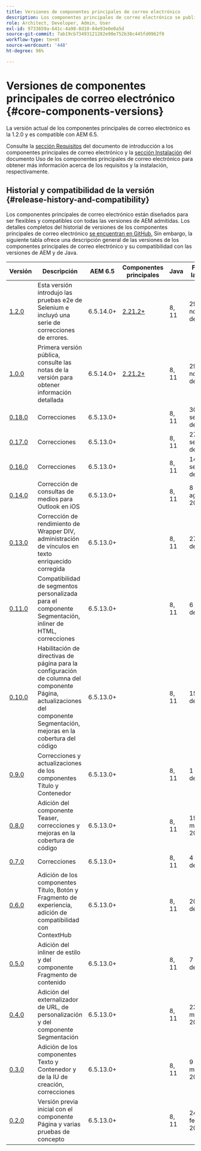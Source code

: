 ```yaml
---
title: Versiones de componentes principales de correo electrónico
description: Los componentes principales de correo electrónico se publican como versiones.
role: Architect, Developer, Admin, User
exl-id: 9733659a-641c-4a98-8d10-84e93e0e0a5d
source-git-commit: 7ab19cb73493121282e90e752b38c445fd0962f0
workflow-type: tm+mt
source-wordcount: '448'
ht-degree: 96%

---
```



# Versiones de componentes principales de correo electrónico {#core-components-versions}

La versión actual de los componentes principales de correo electrónico es la 1.2.0 y es compatible con AEM 6.5.

Consulte la [sección Requisitos](/help/email/introduction.md#requirements) del documento de introducción a los componentes principales de correo electrónico y la [sección Instalación](/help/email/using.md#installing-the-email-core-components) del documento Uso de los componentes principales de correo electrónico para obtener más información acerca de los requisitos y la instalación, respectivamente.

## Historial y compatibilidad de la versión {#release-history-and-compatibility}

Los componentes principales de correo electrónico están diseñados para ser flexibles y compatibles con todas las versiones de AEM admitidas. Los detalles completos del historial de versiones de los componentes principales de correo electrónico [se encuentran en GitHub.](https://github.com/adobe/aem-core-email-components/releases) Sin embargo, la siguiente tabla ofrece una descripción general de las versiones de los componentes principales de correo electrónico y su compatibilidad con las versiones de AEM y de Java.

| Versión | Descripción | AEM 6.5 | Componentes principales  | Java | Fecha de la versión |
|---|---|---|---|---|---|
| [1.2.0](https://github.com/adobe/aem-core-email-components/releases/tag/core.email.components.reactor-1.2.0) | Esta versión introdujo las pruebas e2e de Selenium e incluyó una serie de correcciones de errores. | 6.5.14.0+ | [2.21.2+](/help/versions.md) | 8, 11 | 29 de noviembre de 2022 |
| [1.0.0](https://github.com/adobe/aem-core-email-components/releases/tag/core.email.components.reactor-1.0.0) | Primera versión pública, consulte las notas de la versión para obtener información detallada | 6.5.14.0+ | [2.21.2+](/help/versions.md) | 8, 11 | 29 de noviembre de 2022 |
| [0.18.0](https://github.com/adobe/aem-core-email-components/releases/tag/v0.18.0) | Correcciones | 6.5.13.0+ |  | 8, 11 | 30 de septiembre de 2022 |
| [0.17.0](https://github.com/adobe/aem-core-email-components/releases/tag/v0.17.0) | Correcciones | 6.5.13.0+ |  | 8, 11 | 27 de septiembre de 2022 |
| [0.16.0](https://github.com/adobe/aem-core-email-components/releases/tag/v0.16.0) | Correcciones | 6.5.13.0+ |  | 8, 11 | 14 de septiembre de 2022 |
| [0.14.0](https://github.com/adobe/aem-core-email-components/releases/tag/v0.14.0) | Corrección de consultas de medios para Outlook en iOS | 6.5.13.0+ |  | 8, 11 | 8 de agosto de 2022 |
| [0.13.0](https://github.com/adobe/aem-core-email-components/releases/tag/v0.13.0) | Corrección de rendimiento de Wrapper DIV, administración de vínculos en texto enriquecido corregida | 6.5.13.0+ |  | 8, 11 | 27 de julio de 2022 |
| [0.11.0](https://github.com/adobe/aem-core-email-components/releases/tag/v0.11.0) | Compatibilidad de segmentos personalizada para el componente Segmentación, inliner de HTML, correcciones | 6.5.13.0+ |  | 8, 11 | 6 de julio de 2022 |
| [0.10.0](https://github.com/adobe/aem-core-email-components/releases/tag/v0.10.0) | Habilitación de directivas de página para la configuración de columna del componente Página, actualizaciones del componente Segmentación, mejoras en la cobertura del código | 6.5.13.0+ |  | 8, 11 | 15 de junio de 2022 |
| [0.9.0](https://github.com/adobe/aem-core-email-components/releases/tag/v0.9.0) | Correcciones y actualizaciones de los componentes Título y Contenedor | 6.5.13.0+ |  | 8, 11 | 1 de junio de 2022 |
| [0.8.0](https://github.com/adobe/aem-core-email-components/releases/tag/v0.8.0) | Adición del componente Teaser, correcciones y mejoras en la cobertura de código | 6.5.13.0+ |  | 8, 11 | 19 de mayo de 2022 |
| [0.7.0](https://github.com/adobe/aem-core-email-components/releases/tag/v0.7.0) | Correcciones | 6.5.13.0+ |  | 8, 11 | 4 de mayo de 2022 |
| [0.6.0](https://github.com/adobe/aem-core-email-components/releases/tag/v0.6.0) | Adición de los componentes Título, Botón y Fragmento de experiencia, adición de compatibilidad con ContextHub | 6.5.13.0+ |  | 8, 11 | 20 de abril de 2022 |
| [0.5.0](https://github.com/adobe/aem-core-email-components/releases/tag/v0.5.0) | Adición del inliner de estilo y del componente Fragmento de contenido | 6.5.13.0+ |  | 8, 11 | 7 de abril de 2022 |
| [0.4.0](https://github.com/adobe/aem-core-email-components/releases/tag/v0.4.0) | Adición del externalizador de URL, de personalización y del componente Segmentación | 6.5.13.0+ |  | 8, 11 | 23 de marzo de 2022 |
| [0.3.0](https://github.com/adobe/aem-core-email-components/releases/tag/v0.3.0) | Adición de los componentes Texto y Contenedor y de la IU de creación, correcciones | 6.5.13.0+ |  | 8, 11 | 9 de marzo de 2022 |
| [0.2.0](https://github.com/adobe/aem-core-email-components/releases/tag/v0.2.0) | Versión previa inicial con el componente Página y varias pruebas de concepto | 6.5.13.0+ |  | 8, 11 | 24 de febrero de 2022 |
